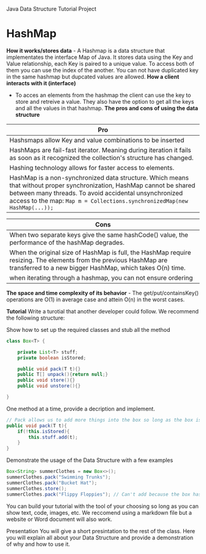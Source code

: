 Java Data Structure Tutorial Project

# HashMap

**How it works/stores data** 
    - A Hashmap is a data structure that implementates the interface Map of Java. It stores data using the Key and Value relationship, each Key is paired to a unique value. To access both of them you can use the index of the another.
You can not have duplicated key in the same hashmap but dupcated values are allowed.
**How a client interacts with it (interface)**
   - To acces an elements from the hashmap the client can use the key to store and retreive a value. They also have the option to get all the keys and all the values in that hashmap.
**The pros and cons of using the data structure**

|        Pro    |    
| ------------- |
| Hashsmaps allow Key and value combinations to be inserted | 
| HashMaps are fail-fast iterator.  Meaning during iteration it fails as soon as it recognized the collection's structure has changed. | 
| Hashing technology allows for faster access to elements. | 
| HashMap is a non-synchronized data structure. Which means that without proper synchronization, HashMap cannot be shared between many threads. To avoid accidental unsynchronized access to the map: ```Map m = Collections.synchronizedMap(new HashMap(...)); ``` |

|        Cons    |    
| ------------- |
| When two separate keys give the same hashCode() value, the performance of the hashMap degrades. | 
| When the original size of HashMap is full, the HashMap require resizing.  The elements from the previous HashMap are transferred to a new bigger HashMap, which takes O(n) time.|
| when iterating through a hashmap, you can not ensure ordering |

**The space and time complexity of its behavior**
      - The get/put/containsKey() operations are O(1) in average case and attein O(n) in the worst cases.
   

**Tutorial**
Write a turotial that another developer could follow. We recommend the following structure:

Show how to set up the required classes and stub all the method

```java 
class Box<T> {

    private List<T> stuff;
    private boolean isStored;

    public void pack(T t){}
    public T[] unpack(){return null;}
    public void store(){}
    public void unstore(){}

}
```

One method at a time, provide a decription and implement.
```java
// Pack allows us to add more things into the box so long as the box is not currently stored
public void pack(T t){
    if(!this.isStored){
        this.stuff.add(t);
    }
}
```

Demonstrate the usage of the Data Structure with a few examples

```java
Box<String> summerClothes = new Box<>();
summerClothes.pack("Swimming Trunks");
summerClothes.pack("Bucket Hat");
summerClothes.store();
summerClothes.pack("Flippy Floppies"); // Can't add because the box has already been stored!!!
```

You can build your tutorial with the tool of your choosing so long as you can show text, code, images, etc. We reccomend using a markdown file but a website or Word document will also work.

Presentation
You will give a short presintation to the rest of the class. Here you will explain all about your Data Structure and provide a demonstration of why and how to use it.
